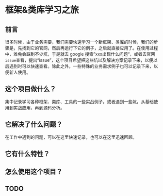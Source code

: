 # 框架&类库学习之旅

## 前言

很多时候，由于业务需要，我们需要快速学习一个新框架、类库的时候，我们的步骤是，先找到它的官网，然后再运行下它的例子，之后就直接应用了。在使用过程中，难免会踩到不少坑，于是就去 google 搜索”xxx出现什么问题“，或者去官网`issue`查看，提出“issue”，这个项目希望把这些坑以及解决方案记录下来，以便以后遇到时可以快速查看。除此之外，一些特殊的业务需求例子也可以记录下来，以便新人使用。

## 这个项目做什么？

集中记录学习各种框架、类库、工具的一些实战例子，或者遇到一些坑，从基础使用到实战应用，再到源码分析。

## 它解决了什么问题？

在工作中遇到的问题，可以在这里快速记录，也可以在这里迅速回顾。

## 它有什么特性？

## 怎么使用这个项目？

## TODO
 

  
